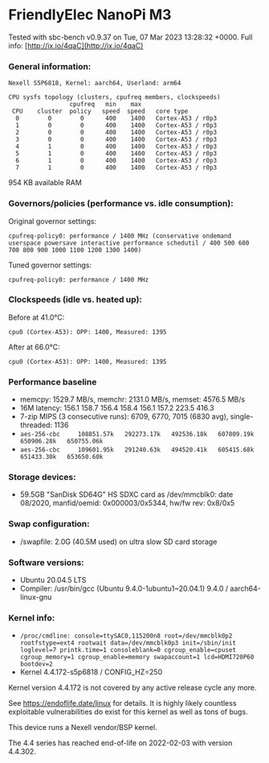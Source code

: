 # FriendlyElec NanoPi M3

Tested with sbc-bench v0.9.37 on Tue, 07 Mar 2023 13:28:32 +0000. Full info: [http://ix.io/4qaC](http://ix.io/4qaC)

### General information:

    Nexell S5P6818, Kernel: aarch64, Userland: arm64
    
    CPU sysfs topology (clusters, cpufreq members, clockspeeds)
                     cpufreq   min    max
     CPU    cluster  policy   speed  speed   core type
      0        0        0      400    1400   Cortex-A53 / r0p3
      1        0        0      400    1400   Cortex-A53 / r0p3
      2        0        0      400    1400   Cortex-A53 / r0p3
      3        0        0      400    1400   Cortex-A53 / r0p3
      4        1        0      400    1400   Cortex-A53 / r0p3
      5        1        0      400    1400   Cortex-A53 / r0p3
      6        1        0      400    1400   Cortex-A53 / r0p3
      7        1        0      400    1400   Cortex-A53 / r0p3

954 KB available RAM

### Governors/policies (performance vs. idle consumption):

Original governor settings:

    cpufreq-policy0: performance / 1400 MHz (conservative ondemand userspace powersave interactive performance schedutil / 400 500 600 700 800 900 1000 1100 1200 1300 1400)

Tuned governor settings:

    cpufreq-policy0: performance / 1400 MHz

### Clockspeeds (idle vs. heated up):

Before at 41.0°C:

    cpu0 (Cortex-A53): OPP: 1400, Measured: 1395 

After at 66.0°C:

    cpu0 (Cortex-A53): OPP: 1400, Measured: 1395 

### Performance baseline

  * memcpy: 1529.7 MB/s, memchr: 2131.0 MB/s, memset: 4576.5 MB/s
  * 16M latency: 156.1 158.7 156.4 158.4 156.1 157.2 223.5 416.3 
  * 7-zip MIPS (3 consecutive runs): 6709, 6770, 7015 (6830 avg), single-threaded: 1136
  * `aes-256-cbc     108851.57k   292273.17k   492536.18k   607809.19k   650906.28k   650755.06k`
  * `aes-256-cbc     109601.95k   291240.63k   494520.41k   605415.68k   651433.30k   653650.60k`

### Storage devices:

  * 59.5GB "SanDisk SD64G" HS SDXC card as /dev/mmcblk0: date 08/2020, manfid/oemid: 0x000003/0x5344, hw/fw rev: 0x8/0x5

### Swap configuration:

  * /swapfile: 2.0G (40.5M used) on ultra slow SD card storage

### Software versions:

  * Ubuntu 20.04.5 LTS
  * Compiler: /usr/bin/gcc (Ubuntu 9.4.0-1ubuntu1~20.04.1) 9.4.0 / aarch64-linux-gnu

### Kernel info:

  * `/proc/cmdline: console=ttySAC0,115200n8 root=/dev/mmcblk0p2 rootfstype=ext4 rootwait data=/dev/mmcblk0p3 init=/sbin/init loglevel=7 printk.time=1 consoleblank=0 cgroup_enable=cpuset cgroup_memory=1 cgroup_enable=memory swapaccount=1 lcd=HDMI720P60 bootdev=2`
  * Kernel 4.4.172-s5p6818 / CONFIG_HZ=250

Kernel version 4.4.172 is not covered by any active release cycle any more.

See https://endoflife.date/linux for details. It is highly likely countless
exploitable vulnerabilities do exist for this kernel as well as tons of bugs.

This device runs a Nexell vendor/BSP kernel.

The 4.4 series has reached end-of-life on 2022-02-03 with version 4.4.302.
